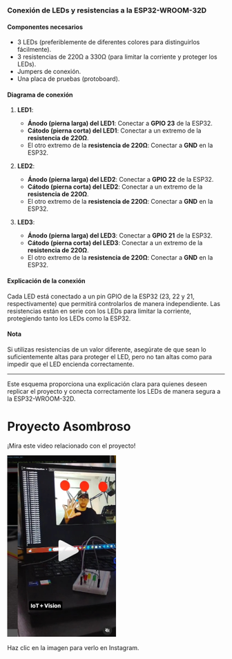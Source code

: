 
### Conexión de LEDs y resistencias a la ESP32-WROOM-32D

#### Componentes necesarios
- 3 LEDs (preferiblemente de diferentes colores para distinguirlos fácilmente).
- 3 resistencias de 220Ω a 330Ω (para limitar la corriente y proteger los LEDs).
- Jumpers de conexión.
- Una placa de pruebas (protoboard).

#### Diagrama de conexión
1. **LED1**:
   - **Ánodo (pierna larga) del LED1**: Conectar a **GPIO 23** de la ESP32.
   - **Cátodo (pierna corta) del LED1**: Conectar a un extremo de la **resistencia de 220Ω**.
   - El otro extremo de la **resistencia de 220Ω**: Conectar a **GND** en la ESP32.

2. **LED2**:
   - **Ánodo (pierna larga) del LED2**: Conectar a **GPIO 22** de la ESP32.
   - **Cátodo (pierna corta) del LED2**: Conectar a un extremo de la **resistencia de 220Ω**.
   - El otro extremo de la **resistencia de 220Ω**: Conectar a **GND** en la ESP32.

3. **LED3**:
   - **Ánodo (pierna larga) del LED3**: Conectar a **GPIO 21** de la ESP32.
   - **Cátodo (pierna corta) del LED3**: Conectar a un extremo de la **resistencia de 220Ω**.
   - El otro extremo de la **resistencia de 220Ω**: Conectar a **GND** en la ESP32.

#### Explicación de la conexión
Cada LED está conectado a un pin GPIO de la ESP32 (23, 22 y 21, respectivamente) que permitirá controlarlos de manera independiente. Las resistencias están en serie con los LEDs para limitar la corriente, protegiendo tanto los LEDs como la ESP32.

#### Nota
Si utilizas resistencias de un valor diferente, asegúrate de que sean lo suficientemente altas para proteger el LED, pero no tan altas como para impedir que el LED encienda correctamente.

---

Este esquema proporciona una explicación clara para quienes deseen replicar el proyecto y conecta correctamente los LEDs de manera segura a la ESP32-WROOM-32D.
# Proyecto Asombroso

¡Mira este video relacionado con el proyecto!

<a href="https://www.instagram.com/p/DB6uTd3pl3h/">
  <img src="https://raw.githubusercontent.com/scharss/3leds/1a1e4f44a242a2da31e6a3ba39c8d7af060bacdd/img/3leds.jpg" alt="Video en Instagram" width="50%">
</a>

Haz clic en la imagen para verlo en Instagram.
